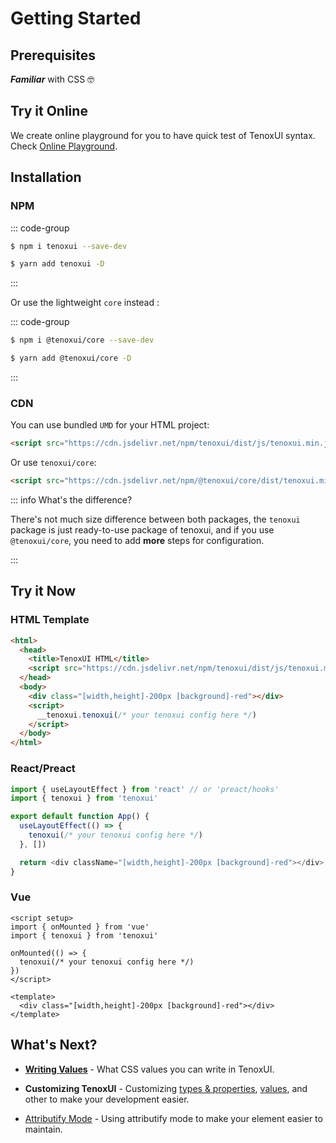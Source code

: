 # Getting Started

## Prerequisites

**_Familiar_** with CSS 🤓

## Try it Online

We create online playground for you to have quick test of TenoxUI syntax. Check [Online Playground](https://tenoxui-playground.vercel.app).

## Installation

### NPM

::: code-group

```sh [npm]
$ npm i tenoxui --save-dev
```

```sh [yarn]
$ yarn add tenoxui -D
```

:::

Or use the lightweight `core` instead :

::: code-group

```sh [npm]
$ npm i @tenoxui/core --save-dev
```

```sh [yarn]
$ yarn add @tenoxui/core -D
```

:::

### CDN

You can use bundled `UMD` for your HTML project:

```html
<script src="https://cdn.jsdelivr.net/npm/tenoxui/dist/js/tenoxui.min.js"></script>
```

Or use `tenoxui/core`:

```html
<script src="https://cdn.jsdelivr.net/npm/@tenoxui/core/dist/tenoxui.min.js"></script>
```

::: info What's the difference?

There's not much size difference between both packages, the `tenoxui` package is just ready-to-use package of tenoxui, and if you use `@tenoxui/core`, you need to add **more** steps for configuration.

:::

## Try it Now

### HTML Template

```html
<html>
  <head>
    <title>TenoxUI HTML</title>
    <script src="https://cdn.jsdelivr.net/npm/tenoxui/dist/js/tenoxui.min.js"></script>
  </head>
  <body>
    <div class="[width,height]-200px [background]-red"></div>
    <script>
      __tenoxui.tenoxui(/* your tenoxui config here */)
    </script>
  </body>
</html>
```

### React/Preact

```javascript
import { useLayoutEffect } from 'react' // or 'preact/hooks'
import { tenoxui } from 'tenoxui'

export default function App() {
  useLayoutEffect(() => {
    tenoxui(/* your tenoxui config here */)
  }, [])

  return <div className="[width,height]-200px [background]-red"></div>
}
```

### Vue

```vue
<script setup>
import { onMounted } from 'vue'
import { tenoxui } from 'tenoxui'

onMounted(() => {
  tenoxui(/* your tenoxui config here */)
})
</script>

<template>
  <div class="[width,height]-200px [background]-red"></div>
</template>
```

## What's Next?

- [**Writing Values**](/docs/core/available-values) - What CSS values you can write in TenoxUI.

- **Customizing TenoxUI** - Customizing [types & properties](/docs/config/properties), [values](/docs/config/values), and other to make your development easier.

- [Attributify Mode](/docs/core/attributify) - Using attributify mode to make your element easier to maintain.
